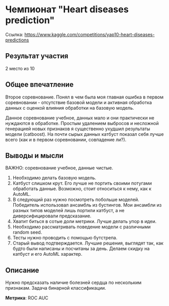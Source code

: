 # Чемпионат "Heart diseases prediction"

Ссылка: https://www.kaggle.com/competitions/yap10-heart-diseases-predictions

## Результат участия

2 место из 10

## Общее впечатление

Второе соревнование. Понял в чем была моя главная ошибка в первом соревновании - отсутствие базовой модели и активная обработка данных с оценкой влияния обработки на базовую модель.

Данное соревнование учебное, данных мало и они практически не нуждаются в обработке. Простым удалением выбросов и несложной генерацией новых признаков я существенно ухудшил результаты модели (catboost). На почти сырых данных катбуст показал себя лучше всего (как и в первом соревновании, совпадение ли?).


## Выводы и мысли

ВАЖНО: соревнование учебное, данные чистые.

1. Необходимо делать базовую модель.
1. Катбуст слишком крут. Его лучше не портить своими потугами обработать данные. Возможно, стоит относиться к нему, как к AutoML.
1. В следующий раз нужно посмотреть побольше моделей. Победитель использовал ансамбль из бустингов. Мои ансамбли из разных типов моделей лишь портили катбуст, а не диверсифицировали предсказание.
1. Хватит биться в сотые доли метрики. Лучше делать упор в идеи.
1. Необходимо рассматривать поведение модели с различными random seed.
1. Тесты нужно проводить с помощью бутстрепа.
1. Старый вывод подтверждается. Лучшие решения, выглядят так, как будто были написаны и посчитаны за день. Делаем скидку на катбуст и его AutoML характер.

## Описание

Нужно предсказать наличие болезней сердца по нескольким признакам. Задача бинарной классификации.

**Метрика**: ROC AUC